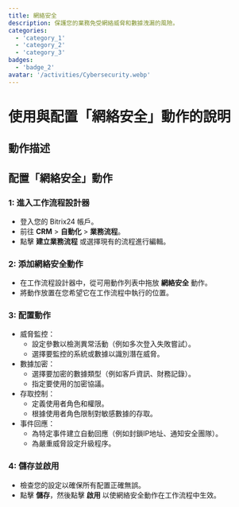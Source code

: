 ```yaml
---
title: 網絡安全
description: 保護您的業務免受網絡威脅和數據洩漏的風險。
categories: 
  - 'category_1'
  - 'category_2'
  - 'category_3'
badges: 
  - 'badge_2'
avatar: '/activities/Cybersecurity.webp'
---
```

# 使用與配置「網絡安全」動作的說明

## 動作描述

## **配置「網絡安全」動作**

### 1: 進入工作流程設計器
- 登入您的 Bitrix24 帳戶。
- 前往 **CRM** > **自動化** > **業務流程**。
- 點擊 **建立業務流程** 或選擇現有的流程進行編輯。

### 2: 添加網絡安全動作
- 在工作流程設計器中，從可用動作列表中拖放 **網絡安全** 動作。
- 將動作放置在您希望它在工作流程中執行的位置。

### 3: 配置動作
- 威脅監控：
  - 設定參數以檢測異常活動（例如多次登入失敗嘗試）。
  - 選擇要監控的系統或數據以識別潛在威脅。
- 數據加密：
  - 選擇要加密的數據類型（例如客戶資訊、財務記錄）。
  - 指定要使用的加密協議。
- 存取控制：
  - 定義使用者角色和權限。
  - 根據使用者角色限制對敏感數據的存取。
- 事件回應：
  - 為特定事件建立自動回應（例如封鎖IP地址、通知安全團隊）。
  - 為嚴重威脅設定升級程序。

### 4: 儲存並啟用
- 檢查您的設定以確保所有配置正確無誤。
- 點擊 **儲存**，然後點擊 **啟用** 以使網絡安全動作在工作流程中生效。